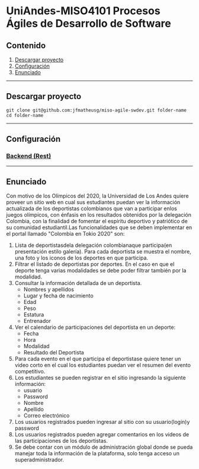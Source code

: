 # UniAndes-MISO4101 Procesos Ágiles de Desarrollo de Software

## Contenido
1. [Descargar proyecto](#descargar_proyecto)
2. [Configuración](#configuración)
3. [Enunciado](#enunciado)

***
## Descargar proyecto
```
git clone git@github.com:jfmatheusg/miso-agile-swdev.git folder-name
cd folder-name
```

***

## Configuración


### [Backend (Rest)](rest/readme.md)

***
## Enunciado

Con motivo de los Olímpicos del 2020, la Universidad de Los Andes quiere proveer un sitio web en cual sus estudiantes puedan ver la información actualizada de los deportistas colombianos que van a participar enlos juegos olímpicos, con énfasis en los resultados obtenidos por la delegación Colombia, con la finalidad de fomentar el espíritu deportivo y patriótico de su comunidad estudiantil.Las funcionalidades que se deben implementar en el portal llamado "Colombia en Tokio 2020" son:

1. Lista  de deportistasdela  delegación  colombianaque  participa(en  presentación  estilo  galería).  Para  cada deportista se muestra el nombre, una foto y los iconos de los deportes en que participa.
2. Filtrar el listado de deportistas por deportes. En el caso en que el deporte tenga varias modalidades se debe poder filtrar también por la modalidad.
3. Consultar la información detallada de un deportista.
   - Nombres y apellidos
   - Lugar y fecha de nacimiento
   - Edad
   - Peso
   - Estatura
   - Entrenador
4. Ver el calendario de participaciones del deportista en un deporte:
   - Fecha
   - Hora
   - Modalidad
   - Resultado del Deportista
5. Para cada evento en el que participa el deportistase quiere tener un video corto en el cual los estudiantes puedan ver el resumen del evento competitivo.
6. Los estudiantes se pueden registrar en el sitio ingresando la siguiente información:
   - usuario
   - Password
   - Nombre
   - Apellido
   - Correo electrónico
7. Los usuarios registrados pueden ingresar al sitio con su usuario(login)y password
8. Los usuarios registrados pueden agregar comentarios en los videos de las participaciones de los deportistas.
9.  Se debe contar con un módulo de administración global donde se pueda manejar toda la información de la plataforma, solo tenga acceso un superadministrador.